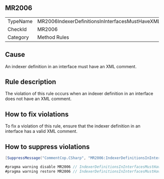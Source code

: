 ## MR2006

<table>
<tr>
  <td>TypeName</td>
  <td>MR2006IndexerDefinitionsInInterfacesMustHaveXMLComment</td>
</tr>
<tr>
  <td>CheckId</td>
  <td>MR2006</td>
</tr>
<tr>
  <td>Category</td>
  <td>Method Rules</td>
</tr>
</table>

## Cause

An indexer definition in an interface must have an XML comment.

## Rule description

The violation of this rule occurs when an indexer definition in an interface does not have an XML comment.

## How to fix violations

To fix a violation of this rule, ensure that the indexer definition in an interface has a valid XML comment.

## How to suppress violations

```csharp
[SuppressMessage("CommentCop.CSharp", "MR2006:IndexerDefinitionsInInterfacesMustHaveXMLComment", Justification = "Reviewed.")]
```

```csharp
#pragma warning disable MR2006 // IndexerDefinitionsInInterfacesMustHaveXMLComment
#pragma warning restore MR2006 // IndexerDefinitionsInInterfacesMustHaveXMLComment
```